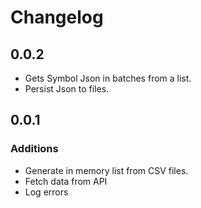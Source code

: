 # Changelog

## 0.0.2

- Gets Symbol Json in batches from a list.
- Persist Json to files.

## 0.0.1

### Additions

- Generate in memory list from CSV files.
- Fetch data from API
- Log errors

